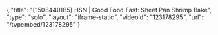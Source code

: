 {
    "title": "[1508440185] HSN | Good Food Fast: Sheet Pan Shrimp Bake",
    "type": "solo",
    "layout": "iframe-static",
    "videoId": "123178295",
    "url": "\/tvpembed\/123178295"
}
